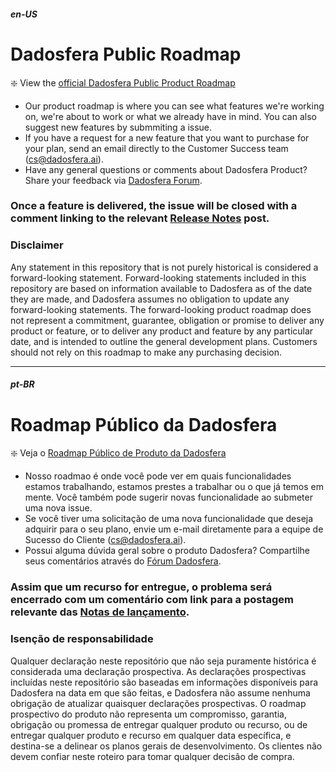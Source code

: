 ##### en-US
# Dadosfera Public Roadmap

:sparkle: View the [official Dadosfera Public Product Roadmap](https://roadmap.dadosfera.ai)

* Our product roadmap is where you can see what features we're working on, we're about to work or what we already have in mind. You can also suggest new features by submmiting a issue.
* If you have a request for a new feature that you want to purchase for your plan, send an email directly to the Customer Success team (cs@dadosfera.ai).
* Have any general questions or comments about Dadosfera Product? Share your feedback via [Dadosfera Forum](https://docs.dadosfera.ai/discuss). 

### Once a feature is delivered, the issue will be closed with a comment linking to the relevant [Release Notes](https://docs.dadosfera.ai/changelog) post.

### Disclaimer 
Any statement in this repository that is not purely historical is considered a forward-looking statement. Forward-looking statements included in this repository are based on information available to Dadosfera as of the date they are made, and Dadosfera assumes no obligation to update any forward-looking statements. The forward-looking product roadmap does not represent a commitment, guarantee, obligation or promise to deliver any product or feature, or to deliver any product and feature by any particular date, and is intended to outline the general development plans. Customers should not rely on this roadmap to make any purchasing decision.


------------------------------------------------

##### pt-BR
# Roadmap Público da Dadosfera

:sparkle: Veja o [Roadmap Público de Produto da Dadosfera](https://roadmap.dadosfera.ai)

* Nosso roadmao é onde você pode ver em quais funcionalidades estamos trabalhando, estamos prestes a trabalhar ou o que já temos em mente. Você também pode sugerir novas funcionalidade ao submeter uma nova issue.
* Se você tiver uma solicitação de uma nova funcionalidade que deseja adquirir para o seu plano, envie um e-mail diretamente para a equipe de Sucesso do Cliente (cs@dadosfera.ai).
* Possui alguma dúvida geral sobre o produto Dadosfera? Compartilhe seus comentários através do [Fórum Dadosfera](https://docs.dadosfera.ai/discuss).

### Assim que um recurso for entregue, o problema será encerrado com um comentário com link para a postagem relevante das [Notas de lançamento](https://docs.dadosfera.ai/changelog).

### Isenção de responsabilidade
Qualquer declaração neste repositório que não seja puramente histórica é considerada uma declaração prospectiva. As declarações prospectivas incluídas neste repositório são baseadas em informações disponíveis para Dadosfera na data em que são feitas, e Dadosfera não assume nenhuma obrigação de atualizar quaisquer declarações prospectivas. O roadmap prospectivo do produto não representa um compromisso, garantia, obrigação ou promessa de entregar qualquer produto ou recurso, ou de entregar qualquer produto e recurso em qualquer data específica, e destina-se a delinear os planos gerais de desenvolvimento. Os clientes não devem confiar neste roteiro para tomar qualquer decisão de compra.
